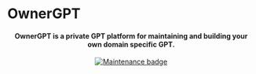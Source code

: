 # OwnerGPT 

<h4 align="center"> <b>OwnerGPT</b> is a private GPT platform for maintaining and building your own domain specific GPT.</h4>

<p align="center">
  <a href="https://github.com/Naereen/badges"><img src="https://img.shields.io/maintenance/Yes/2023" alt="Maintenance badge"></a>
</p>


